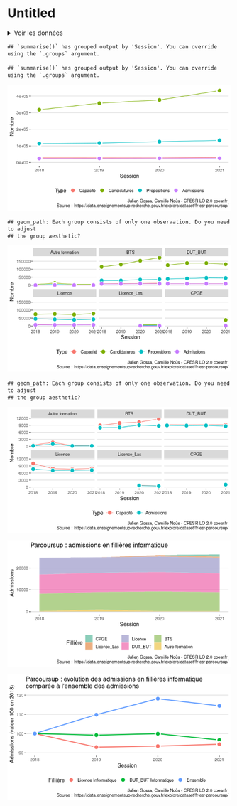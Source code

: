 Untitled
================

<details>
<summary>
Voir les données
</summary>

    ## Joining, by = "col"
    ## Joining, by = "col"
    ## Joining, by = "col"

| col                                                                                                                                              | ps18 | ps19 | ps20 | ps21 |
|:-------------------------------------------------------------------------------------------------------------------------------------------------|:-----|:-----|:-----|:-----|
| Session                                                                                                                                          | TRUE | TRUE | TRUE | TRUE |
| Code.UAI.de.l.établissement                                                                                                                      | TRUE | TRUE | TRUE | TRUE |
| Établissement                                                                                                                                    | TRUE | TRUE | TRUE | TRUE |
| Code.départemental.de.l.établissement                                                                                                            | TRUE | TRUE | TRUE | TRUE |
| Département.de.l.établissement                                                                                                                   | TRUE | TRUE | TRUE | TRUE |
| Région.de.l.établissement                                                                                                                        | TRUE | TRUE | TRUE | TRUE |
| Académie.de.l.établissement                                                                                                                      | TRUE | TRUE | TRUE | TRUE |
| Filière.de.formation.très.agrégée                                                                                                                | TRUE | TRUE | TRUE | TRUE |
| Filière.de.formation                                                                                                                             | TRUE | TRUE | TRUE | TRUE |
| Concours.communs.et.banques.d.épreuves                                                                                                           | TRUE | TRUE | TRUE | NA   |
| Filière.de.formation.détaillée                                                                                                                   | TRUE | TRUE | TRUE | TRUE |
| Filière.de.formation.très.détaillée                                                                                                              | TRUE | TRUE | TRUE | TRUE |
| Lien.de.la.formation.sur.la.plateforme.Parcoursup                                                                                                | TRUE | TRUE | TRUE | TRUE |
| Coordonnées.GPS.de.la.formation                                                                                                                  | TRUE | TRUE | TRUE | TRUE |
| Capacité.de.l.établissement.par.formation                                                                                                        | TRUE | TRUE | TRUE | TRUE |
| Effectif.total.des.candidats.pour.une.formation                                                                                                  | TRUE | TRUE | TRUE | TRUE |
| Dont.effectif.des.candidates.pour.une.formation                                                                                                  | TRUE | TRUE | TRUE | TRUE |
| Effectif.total.des.candidats.en.phase.principale                                                                                                 | TRUE | TRUE | TRUE | TRUE |
| Dont.effectif.des.candidats.ayant.postulé.en.internat                                                                                            | TRUE | TRUE | TRUE | TRUE |
| Effectif.des.candidats.néo.bacheliers.généraux.en.phase.principale                                                                               | TRUE | TRUE | TRUE | TRUE |
| Dont.effectif.des.candidats.boursiers.néo.bacheliers.généraux.en.phase.principale                                                                | TRUE | TRUE | TRUE | TRUE |
| Effectif.des.candidats.néo.bacheliers.technologiques.en.phase.principale                                                                         | TRUE | TRUE | TRUE | TRUE |
| Dont.effectif.des.candidats.boursiers.néo.bacheliers.technologiques.en.phase.principale                                                          | TRUE | TRUE | TRUE | TRUE |
| Effectif.des.candidats.néo.bacheliers.professionnels.en.phase.principale                                                                         | TRUE | TRUE | TRUE | TRUE |
| Dont.effectif.des.candidats.boursiers.néo.bacheliers.professionnels.en.phase.principale                                                          | TRUE | TRUE | TRUE | TRUE |
| Effectif.des.autres.candidats.en.phase.principale                                                                                                | TRUE | TRUE | TRUE | TRUE |
| Effectif.total.des.candidats.en.phase.complémentaire                                                                                             | TRUE | TRUE | TRUE | TRUE |
| Effectif.des.candidats.néo.bacheliers.généraux.en.phase.complémentaire                                                                           | TRUE | TRUE | TRUE | TRUE |
| Effectif.des.candidats.néo.bacheliers.technologique.en.phase.complémentaire                                                                      | TRUE | TRUE | TRUE | TRUE |
| Effectif.des.candidats.néo.bacheliers.professionnels.en.phase.complémentaire                                                                     | TRUE | TRUE | TRUE | TRUE |
| Effectifs.des.autres.candidats.en.phase.complémentaire                                                                                           | TRUE | TRUE | TRUE | TRUE |
| Effectif.total.des.candidats.classés.par.l.établissement.en.phase.principale                                                                     | TRUE | TRUE | TRUE | TRUE |
| Effectif.des.candidats.classés.par.l.établissement.en.phase.complémentaire                                                                       | TRUE | TRUE | TRUE | TRUE |
| Effectif.des.candidats.classés.par.l.établissement.en.internat..CPGE.                                                                            | TRUE | TRUE | TRUE | TRUE |
| Effectif.des.candidats.classés.par.l.établissement.hors.internat..CPGE.                                                                          | TRUE | TRUE | TRUE | TRUE |
| Effectif.des.candidats.néo.bacheliers.généraux.classés.par.l.établissement                                                                       | TRUE | TRUE | TRUE | TRUE |
| Dont.effectif.des.candidats.boursiers.néo.bacheliers.généraux.classés.par.l.établissement                                                        | TRUE | TRUE | TRUE | TRUE |
| Effectif.des.candidats.néo.bacheliers.technologiques.classés.par.l.établissement                                                                 | TRUE | TRUE | TRUE | TRUE |
| Dont.effectif.des.candidats.boursiers.néo.bacheliers.technologiques.classés.par.l.établissement                                                  | TRUE | TRUE | TRUE | TRUE |
| Effectif.des.candidats.néo.bacheliers.professionnels.classés.par.l.établissement                                                                 | TRUE | TRUE | TRUE | TRUE |
| Dont.effectif.des.candidats.boursiers.néo.bacheliers.professionnels.classés.par.l.établissement                                                  | TRUE | TRUE | TRUE | TRUE |
| Effectif.des.autres.candidats.classés.par.l.établissement                                                                                        | TRUE | TRUE | TRUE | TRUE |
| Effectif.total.des.candidats.ayant.reçu.une.proposition.d.admission.de.la.part.de.l.établissement                                                | TRUE | TRUE | TRUE | TRUE |
| Rang.du.dernier.appelé                                                                                                                           | TRUE | TRUE | NA   | NA   |
| Effectif.total.des.candidats.ayant.accepté.la.proposition.de.l.établissement..admis.                                                             | TRUE | TRUE | TRUE | TRUE |
| Dont.effectif.des.candidates.admises                                                                                                             | TRUE | TRUE | TRUE | TRUE |
| Effectif.des.admis.en.phase.principale                                                                                                           | TRUE | TRUE | TRUE | TRUE |
| Effectif.des.admis.en.phase.complémentaire                                                                                                       | TRUE | TRUE | TRUE | TRUE |
| Dont.effectif.des.admis.en.internat                                                                                                              | TRUE | TRUE | TRUE | TRUE |
| Dont.effectif.des.admis.boursiers.néo.bacheliers                                                                                                 | TRUE | TRUE | TRUE | TRUE |
| Effectif.des.admis.néo.bacheliers                                                                                                                | TRUE | TRUE | TRUE | TRUE |
| Effectif.des.admis.néo.bacheliers.généraux                                                                                                       | TRUE | TRUE | TRUE | TRUE |
| Effectif.des.admis.néo.bacheliers.technologiques                                                                                                 | TRUE | TRUE | TRUE | TRUE |
| Effectif.des.admis.néo.bacheliers.professionnels                                                                                                 | TRUE | TRUE | TRUE | TRUE |
| Effectif.des.autres.candidats.admis                                                                                                              | TRUE | TRUE | TRUE | TRUE |
| Dont.effectif.des.admis.néo.bacheliers.sans.information.sur.la.mention.au.bac                                                                    | TRUE | TRUE | TRUE | TRUE |
| Dont.effectif.des.admis.néo.bacheliers.sans.mention.au.bac                                                                                       | TRUE | TRUE | TRUE | TRUE |
| Dont.effectif.des.admis.néo.bacheliers.avec.mention.Assez.Bien.au.bac                                                                            | TRUE | TRUE | TRUE | TRUE |
| Dont.effectif.des.admis.néo.bacheliers.avec.mention.Bien.au.bac                                                                                  | TRUE | TRUE | TRUE | TRUE |
| Dont.effectif.des.admis.néo.bacheliers.avec.mention.Très.Bien.au.bac                                                                             | TRUE | TRUE | TRUE | TRUE |
| Effectif.des.admis.néo.bacheliers.généraux.ayant.eu.une.mention.au.bac                                                                           | TRUE | TRUE | TRUE | TRUE |
| Effectif.des.admis.néo.bacheliers.technologiques.ayant.eu.une.mention.au.bac                                                                     | TRUE | TRUE | TRUE | TRUE |
| Effectif.des.admis.néo.bacheliers.professionnels.ayant.eu.une.mention.au.bac                                                                     | TRUE | TRUE | TRUE | TRUE |
| Dont.effectif.des.admis.issus.du.même.établissement..BTS.CPGE.                                                                                   | TRUE | TRUE | TRUE | TRUE |
| Dont.effectif.des.admises.issues.du.même.établissement..BTS.CPGE.                                                                                | TRUE | TRUE | TRUE | TRUE |
| Dont.effectif.des.admis.issus.de.la.même.académie                                                                                                | TRUE | TRUE | TRUE | TRUE |
| Dont.effectif.des.admis.issus.de.la.même.académie..Paris.Créteil.Versailles.réunies.                                                             | TRUE | TRUE | TRUE | TRUE |
| X..d.admis.dont.filles                                                                                                                           | TRUE | TRUE | TRUE | TRUE |
| X..d.admis.néo.bacheliers.issus.de.la.même.académie                                                                                              | TRUE | TRUE | TRUE | TRUE |
| X..d.admis.néo.bacheliers.issus.de.la.même.académie..Paris.Créteil.Versailles.réunies.                                                           | TRUE | TRUE | TRUE | TRUE |
| X..d.admis.néo.bacheliers.issus.du.même.établissement..BTS.CPGE.                                                                                 | TRUE | TRUE | NA   | NA   |
| X..d.admis.néo.bacheliers.boursiers                                                                                                              | TRUE | TRUE | TRUE | TRUE |
| X..d.admis.néo.bacheliers                                                                                                                        | TRUE | TRUE | TRUE | TRUE |
| X..d.admis.néo.bacheliers.sans.information.sur.la.mention.au.bac                                                                                 | TRUE | TRUE | TRUE | TRUE |
| X..d.admis.néo.bacheliers.sans.mention.au.bac                                                                                                    | TRUE | TRUE | TRUE | TRUE |
| X..d.admis.néo.bacheliers.avec.mention.Assez.Bien.au.bac                                                                                         | TRUE | TRUE | TRUE | TRUE |
| X..d.admis.néo.bacheliers.avec.mention.Bien.au.bac                                                                                               | TRUE | TRUE | TRUE | TRUE |
| X..d.admis.néo.bacheliers.avec.mention.Très.Bien.au.bac                                                                                          | TRUE | TRUE | TRUE | TRUE |
| X..d.admis.néo.bacheliers.généraux                                                                                                               | TRUE | TRUE | TRUE | TRUE |
| Dont…d.admis.avec.mention                                                                                                                        | TRUE | TRUE | TRUE | TRUE |
| X..d.admis.néo.bacheliers.technologiques                                                                                                         | TRUE | TRUE | TRUE | TRUE |
| Dont…d.admis.avec.mention.1                                                                                                                      | TRUE | TRUE | TRUE | TRUE |
| X..d.admis.néo.bacheliers.professionnels                                                                                                         | TRUE | TRUE | TRUE | TRUE |
| Dont…d.admis.avec.mention.2                                                                                                                      | TRUE | TRUE | TRUE | TRUE |
| tri                                                                                                                                              | TRUE | TRUE | TRUE | TRUE |
| Statut.de.l.établissement.de.la.filière.de.formation..public..privé..                                                                            | NA   | TRUE | TRUE | TRUE |
| Dont.effectif.des.admis.ayant.reçu.leur.proposition.d.admission.à.l.ouverture.de.la.procédure.principale                                         | NA   | TRUE | TRUE | TRUE |
| Dont.effectif.des.admis.ayant.reçu.leur.proposition.d.admission.avant.le.baccalauréat                                                            | NA   | TRUE | TRUE | TRUE |
| Dont.effectif.des.admis.ayant.reçu.leur.proposition.d.admission.avant.la.fin.de.la.procédure.principale                                          | NA   | TRUE | TRUE | TRUE |
| X..d.admis.ayant.reçu.leur.proposition.d.admission.à.l.ouverture.de.la.procédure.principale                                                      | NA   | TRUE | TRUE | TRUE |
| X..d.admis.ayant.reçu.leur.proposition.d.admission.avant.le.baccalauréat                                                                         | NA   | TRUE | TRUE | TRUE |
| X..d.admis.ayant.reçu.leur.proposition.d.admission.avant.la.fin.de.la.procédure.principale                                                       | NA   | TRUE | TRUE | TRUE |
| Sélectivité                                                                                                                                      | NA   | NA   | TRUE | TRUE |
| Libellé.formation                                                                                                                                | NA   | NA   | TRUE | TRUE |
| Effectif.des.candidats.en.terminale.générale.ayant.reçu.une.proposition.d.admission.de.la.part.de.l.établissement                                | NA   | NA   | TRUE | TRUE |
| Dont.effectif.des.candidats.boursiers.en.terminale.générale.ayant.reçu.une.proposition.d.admission.de.la.part.de.l.établissement                 | NA   | NA   | TRUE | TRUE |
| Effectif.des.candidats.en.terminale.technologique.ayant.reçu.une.proposition.d.admission.de.la.part.de.l.établissement                           | NA   | NA   | TRUE | TRUE |
| Dont.effectif.des.candidats.boursiers.en.terminale.technologique.ayant.reçu.une.proposition.d.admission.de.la.part.de.l.établissement            | NA   | NA   | TRUE | TRUE |
| Effectif.des.candidats.en.terminale.professionnelle.ayant.reçu.une.proposition.d.admission.de.la.part.de.l.établissement                         | NA   | NA   | TRUE | TRUE |
| Dont.effectif.des.candidats.boursiers.en.terminale.générale.professionnelle.ayant.reçu.une.proposition.d.admission.de.la.part.de.l.établissement | NA   | NA   | TRUE | TRUE |
| Effectif.des.autres.candidats.ayant.reçu.une.proposition.d.admission.de.la.part.de.l.établissement                                               | NA   | NA   | TRUE | TRUE |
| Regroupement.1.effectué.par.les.formations.pour.les.classements                                                                                  | NA   | NA   | TRUE | TRUE |
| Rang.du.dernier.appelé.du.groupe.1                                                                                                               | NA   | NA   | TRUE | TRUE |
| Regroupement.2.effectué.par.les.formations.pour.les.classements                                                                                  | NA   | NA   | TRUE | TRUE |
| Rang.du.dernier.appelé.du.groupe.2                                                                                                               | NA   | NA   | TRUE | TRUE |
| Regroupement.3.effectué.par.les.formations.pour.les.classements                                                                                  | NA   | NA   | TRUE | TRUE |
| Rang.du.dernier.appelé.du.groupe.3                                                                                                               | NA   | NA   | TRUE | TRUE |
| Regroupement.4.effectué.par.les.formations.pour.les.classements                                                                                  | NA   | NA   | TRUE | NA   |
| Rang.du.dernier.appelé.du.groupe.4                                                                                                               | NA   | NA   | TRUE | NA   |
| Regroupement.5.effectué.par.les.formations.pour.les.classements                                                                                  | NA   | NA   | TRUE | NA   |
| Rang.du.dernier.appelé.du.groupe.5                                                                                                               | NA   | NA   | TRUE | NA   |
| Indicateur.Parcoursup.du.taux.d.accès.des.candidats.ayant.postulé.à.la.formation..ratio.entre.le.dernier.appelé.et.le.dernier.classé.            | NA   | NA   | TRUE | NA   |
| Dont.taux.d.accès.des.candidats.ayant.un.bac.professionnel.ayant.postulé.à.la.formation                                                          | NA   | NA   | TRUE | TRUE |
| Dont.taux.d.accès.des.candidats.ayant.un.bac.général.ayant.postulé.à.la.formation                                                                | NA   | NA   | TRUE | TRUE |
| Dont.taux.d.accès.des.candidats.ayant.un.bac.technologique.ayant.postulé.à.la.formation                                                          | NA   | NA   | TRUE | TRUE |
| COD\_AFF\_FORM                                                                                                                                   | NA   | NA   | TRUE | TRUE |
| Commune.de.l.établissement                                                                                                                       | NA   | NA   | NA   | TRUE |
| Dont.effectif.des.admis.néo.bacheliers.avec.mention.Très.Bien.avec.félicitations.au.bac                                                          | NA   | NA   | NA   | TRUE |
| X..d.admis.néo.bacheliers.avec.mention.Très.Bien.avec.félicitations.au.bac                                                                       | NA   | NA   | NA   | TRUE |
| list\_com                                                                                                                                        | NA   | NA   | NA   | TRUE |
| Taux.d.accès.des.candidats.ayant.postulé.à.la.formation..ratio.entre.le.dernier.appelé.et.le.nombre.vœux.PP.                                     | NA   | NA   | NA   | TRUE |
| LIB\_FOR\_VOE\_INS                                                                                                                               | NA   | NA   | NA   | TRUE |
| detail\_forma2                                                                                                                                   | NA   | NA   | NA   | TRUE |
| etablissement\_id\_paysage                                                                                                                       | NA   | NA   | NA   | TRUE |
| composante\_id\_paysage                                                                                                                          | NA   | NA   | NA   | TRUE |

</details>

    ## `summarise()` has grouped output by 'Session'. You can override using the `.groups` argument.

    ## `summarise()` has grouped output by 'Session'. You can override using the `.groups` argument.

![](parcoursup_files/figure-gfm/info.total-1.png)<!-- -->

    ## geom_path: Each group consists of only one observation. Do you need to adjust
    ## the group aesthetic?

![](parcoursup_files/figure-gfm/info.fil-1.png)<!-- -->

    ## geom_path: Each group consists of only one observation. Do you need to adjust
    ## the group aesthetic?

![](parcoursup_files/figure-gfm/info.fil.capad-1.png)<!-- -->

![](parcoursup_files/figure-gfm/info.fil.ad-1.png)<!-- -->

![](parcoursup_files/figure-gfm/info.L-1.png)<!-- -->
